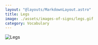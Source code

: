 ```yaml
---
layout: "@layouts/MarkdownLayout.astro"
title: Legs
image: ./assets/images-of-signs/legs.gif
category: Vocabulary
---
```


![Legs](@signs/legs.gif)
